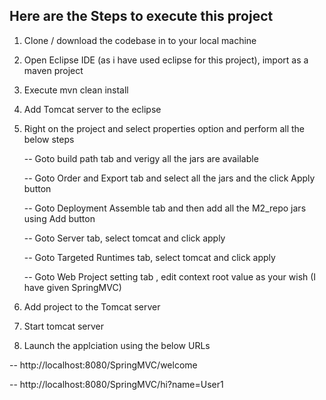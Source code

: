 Here are the Steps to execute this project
----------------------------------------------

1. Clone / download the codebase in to your local machine
2. Open Eclipse IDE (as i have used eclipse for this project), import as a maven project
3. Execute mvn clean install
4. Add Tomcat server to the eclipse
5. Right on the project and select properties option and perform all the below steps

   -- Goto build path tab and verigy all the jars are available
   
   -- Goto Order and Export tab and select all the jars and the click Apply button
   
   -- Goto Deployment Assemble tab and then add all the M2_repo jars using Add button
   
   -- Goto Server tab, select tomcat and click apply
   
   -- Goto Targeted Runtimes tab, select tomcat and click apply
   
   -- Goto Web Project setting tab , edit context root value as your wish (I have given SpringMVC)
   
 6. Add project to the Tomcat server
 7. Start tomcat server
 8. Launch the applciation using the below URLs
 
   -- http://localhost:8080/SpringMVC/welcome
   
   -- http://localhost:8080/SpringMVC/hi?name=User1
   
   
